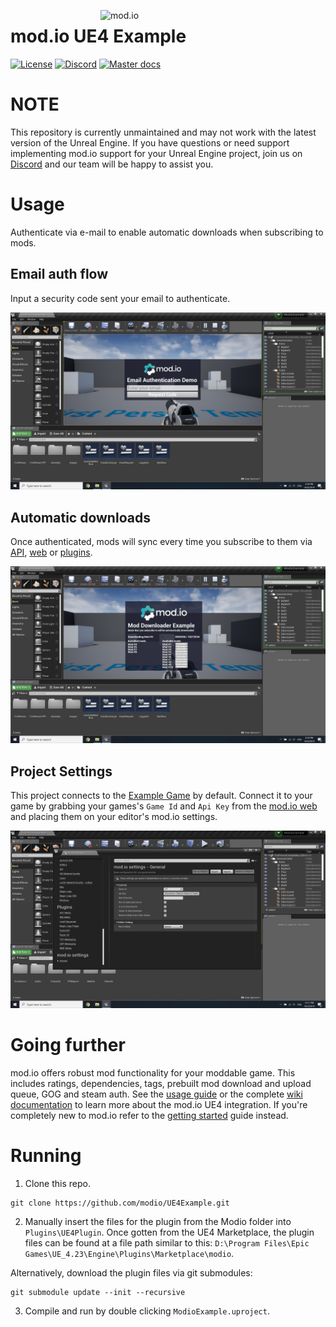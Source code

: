 <a href="https://mod.io"><img src="https://static.mod.io/v1/images/branding/modio-color-dark.svg" alt="mod.io" width="360" align="right"/></a>
# mod.io UE4 Example
[![License](https://img.shields.io/badge/license-MIT-brightgreen.svg)](https://github.com/modio/UE4Example/blob/master/LICENSE)
[![Discord](https://img.shields.io/discord/389039439487434752.svg?label=Discord&logo=discord&color=7289DA&labelColor=2C2F33)](https://discord.mod.io)
[![Master docs](https://img.shields.io/badge/docs-master-green.svg)](https://github.com/modio/UE4Plugin/wiki)

# NOTE

This repository is currently unmaintained and may not work with the latest version of the Unreal Engine. If you have questions or need support implementing mod.io support for your Unreal Engine project, join us on [Discord](https://discord.mod.io) and our team will be happy to assist you.

# Usage

Authenticate via e-mail to enable automatic downloads when subscribing to mods.

## Email auth flow

Input a security code sent your email to authenticate.

![Alt text](img/email_flow.png?raw=true "Title")

## Automatic downloads

Once authenticated, mods will sync every time you subscribe to them via [API](https://docs.mod.io/), [web](https://mod.io/) or [plugins](https://github.com/modio/UE4Plugin).

![Alt text](img/downloads.png?raw=true "Title")

## Project Settings

This project connects to the [Example Game](https://example.test.mod.io/) by default. Connect it to your game by grabbing your games's `Game Id` and `Api Key` from the [mod.io web](https://mod.io/) and placing them on your editor's mod.io settings.

![Alt text](img/settings.png?raw=true "Title")

# Going further

mod.io offers robust mod functionality for your moddable game. This includes ratings, dependencies, tags, prebuilt mod download and upload queue, GOG and steam auth. See the [usage guide](https://github.com/modio/UE4Plugin#usage) or the complete [wiki documentation](https://github.com/modio/UE4Plugin/wiki) to learn more about the mod.io UE4 integration. If you're completely new to mod.io refer to the [getting started](https://apps.mod.io/guides/getting-started) guide instead.

# Running

1. Clone this repo.

```
git clone https://github.com/modio/UE4Example.git
```

2. Manually insert the files for the plugin from the Modio folder into `Plugins\UE4Plugin`. Once gotten from the UE4 Marketplace, the plugin files can be found at a file path similar to this: `D:\Program Files\Epic Games\UE_4.23\Engine\Plugins\Marketplace\modio`.

Alternatively, download the plugin files via git submodules:

```
git submodule update --init --recursive
```

3. Compile and run by double clicking `ModioExample.uproject`.
